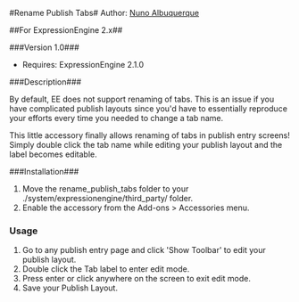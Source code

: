#Rename Publish Tabs#
Author: [Nuno Albuquerque](http://www.nainteractive.com)

##For ExpressionEngine 2.x##

###Version 1.0###
* Requires: ExpressionEngine 2.1.0

###Description###

By default, EE does not support renaming of tabs. This is an issue if you have complicated publish layouts since you'd have to essentially reproduce your efforts every time you needed to change a tab name.

This little accessory finally allows renaming of tabs in publish entry screens! Simply double click the tab name while editing your publish layout and the label becomes editable.

###Installation###
1. Move the rename_publish_tabs folder to your ./system/expressionengine/third_party/ folder.
2. Enable the accessory from the Add-ons > Accessories menu.

### Usage ###
1. Go to any publish entry page and click 'Show Toolbar' to edit your publish layout.
3. Double click the Tab label to enter edit mode. 
4. Press enter or click anywhere on the screen to exit edit mode.
5. Save your Publish Layout.